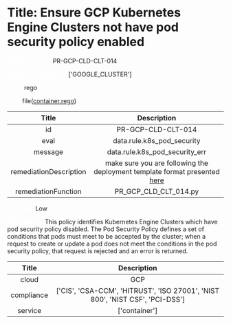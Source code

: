



# Title: Ensure GCP Kubernetes Engine Clusters not have pod security policy enabled


***<font color="white">Master Test Id:</font>*** PR-GCP-CLD-CLT-014

***<font color="white">Master Snapshot Id:</font>*** ['GOOGLE_CLUSTER']

***<font color="white">type:</font>*** rego

***<font color="white">rule:</font>*** file([container.rego])  
  
  
  
  

|Title|Description|
| :---: | :---: |
|id|PR-GCP-CLD-CLT-014|
|eval|data.rule.k8s_pod_security|
|message|data.rule.k8s_pod_security_err|
|remediationDescription|make sure you are following the deployment template format presented <a href='https://cloud.google.com/kubernetes-engine/docs/reference/rest/v1/projects.locations.clusters' target='_blank'>here</a>|
|remediationFunction|PR_GCP_CLD_CLT_014.py|


***<font color="white">Severity:</font>*** Low

***<font color="white">Description:</font>*** This policy identifies Kubernetes Engine Clusters which have pod security policy disabled. The Pod Security Policy defines a set of conditions that pods must meet to be accepted by the cluster; when a request to create or update a pod does not meet the conditions in the pod security policy, that request is rejected and an error is returned.  
  
  

|Title|Description|
| :---: | :---: |
|cloud|GCP|
|compliance|['CIS', 'CSA-CCM', 'HITRUST', 'ISO 27001', 'NIST 800', 'NIST CSF', 'PCI-DSS']|
|service|['container']|



[container.rego]: https://github.com/prancer-io/prancer-compliance-test/tree/master/google/cloud/container.rego
